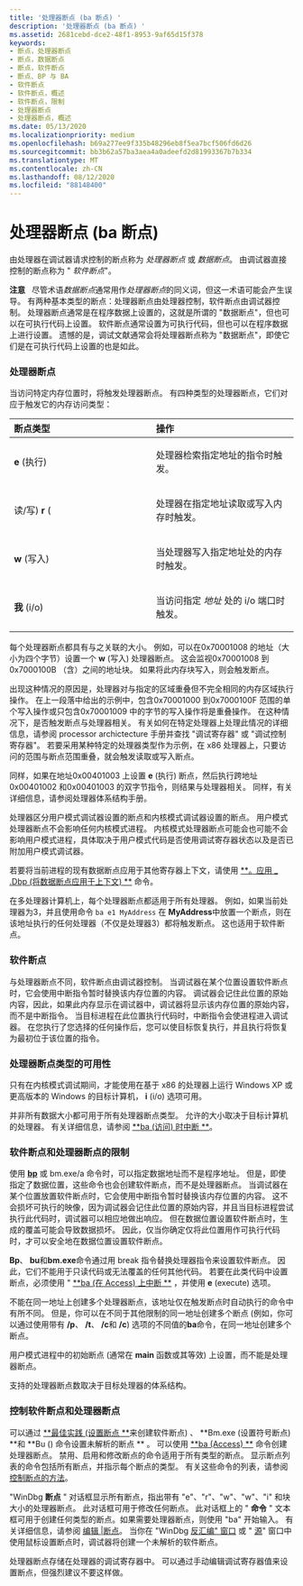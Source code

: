 ```yaml
---
title: '处理器断点 (ba 断点) '
description: '处理器断点 (ba 断点) '
ms.assetid: 2681cebd-dce2-48f1-8953-9af65d15f378
keywords:
- 断点，处理器断点
- 断点，数据断点
- 断点，软件断点
- 断点、BP 与 BA
- 软件断点
- 软件断点，概述
- 软件断点，限制
- 处理器断点
- 处理器断点，概述
ms.date: 05/13/2020
ms.localizationpriority: medium
ms.openlocfilehash: b69a277ee9f335b48296eb8f5ea7bcf506fd6d26
ms.sourcegitcommit: bb3b62a57ba3aea4a0adeefd2d81993367b7b334
ms.translationtype: MT
ms.contentlocale: zh-CN
ms.lasthandoff: 08/12/2020
ms.locfileid: "88148400"
---
```

# <a name="processor-breakpoints-ba-breakpoints"></a>处理器断点 (ba 断点) 


由处理器在调试器请求控制的断点称为 *处理器断点* 或 *数据断点*。 由调试器直接控制的断点称为 " *软件断点*"。

**注意**   尽管术语*数据断点*通常用作*处理器断点*的同义词，但这一术语可能会产生误导。 有两种基本类型的断点：处理器断点由处理器控制，软件断点由调试器控制。 处理器断点通常是在程序数据上设置的，这就是所谓的 "数据断点"，但也可以在可执行代码上设置。 软件断点通常设置为可执行代码，但也可以在程序数据上进行设置。 遗憾的是，调试文献通常会将处理器断点称为 "数据断点"，即使它们是在可执行代码上设置的也是如此。

 

### <a name="span-idprocessor_breakpointsspanspan-idprocessor_breakpointsspanprocessor-breakpoints"></a><span id="processor_breakpoints"></span><span id="PROCESSOR_BREAKPOINTS"></span>处理器断点

当访问特定内存位置时，将触发处理器断点。 有四种类型的处理器断点，它们对应于触发它的内存访问类型：

<table>
<colgroup>
<col width="50%" />
<col width="50%" />
</colgroup>
<thead>
<tr class="header">
<th align="left">断点类型</th>
<th align="left">操作</th>
</tr>
</thead>
<tbody>
<tr class="odd">
<td align="left"><p><strong>e</strong> (执行) </p></td>
<td align="left"><p>处理器检索指定地址的指令时触发。</p></td>
</tr>
<tr class="even">
<td align="left"><p>读/写) <strong>r</strong> (</p></td>
<td align="left"><p>处理器在指定地址读取或写入内存时触发。</p></td>
</tr>
<tr class="odd">
<td align="left"><p><strong>w</strong> (写入) </p></td>
<td align="left"><p>当处理器写入指定地址处的内存时触发。</p></td>
</tr>
<tr class="even">
<td align="left"><p><strong>我</strong> (i/o) </p></td>
<td align="left"><p>当访问指定 <em>地址</em> 处的 i/o 端口时触发。</p></td>
</tr>
</tbody>
</table>

 

每个处理器断点都具有与之关联的大小。 例如，可以在0x70001008 的地址（大小为四个字节）设置一个 **w** (写入) 处理器断点。 这会监视0x70001008 到0x7000100B （含）之间的地址块。 如果将此内存块写入，则会触发断点。

出现这种情况的原因是，处理器对与指定的区域重叠但不完全相同的内存区域执行操作。 在上一段落中给出的示例中，包含0x70001000 到0x7000100F 范围的单个写入操作或只包含0x70001009 中的字节的写入操作将是重叠操作。 在这种情况下，是否触发断点与处理器相关。 有关如何在特定处理器上处理此情况的详细信息，请参阅 processor archictecture 手册并查找 "调试寄存器" 或 "调试控制寄存器"。 若要采用某种特定的处理器类型作为示例，在 x86 处理器上，只要访问的范围与断点范围重叠，就会触发读取或写入断点。

同样，如果在地址0x00401003 上设置 **e** (执行) 断点，然后执行跨地址0x00401002 和0x00401003 的双字节指令，则结果与处理器相关。 同样，有关详细信息，请参阅处理器体系结构手册。

处理器区分用户模式调试器设置的断点和内核模式调试器设置的断点。 用户模式处理器断点不会影响任何内核模式进程。 内核模式处理器断点可能会也可能不会影响用户模式进程，具体取决于用户模式代码是否使用调试寄存器状态以及是否已附加用户模式调试器。

若要将当前进程的现有数据断点应用于其他寄存器上下文，请使用 [**。应用 \_ .Dbp (将数据断点应用于上下文) **](-apply-dbp--apply-data-breakpoint-to-context-.md) 命令。

在多处理器计算机上，每个处理器断点都适用于所有处理器。 例如，如果当前处理器为3，并且使用命令 `ba e1 MyAddress` 在 **MyAddress**中放置一个断点，则在该地址执行的任何处理器（不仅是处理器3）都将触发断点。 这也适用于软件断点。

### <a name="span-idsoftware_breakpointsspanspan-idsoftware_breakpointsspansoftware-breakpoints"></a><span id="software_breakpoints"></span><span id="SOFTWARE_BREAKPOINTS"></span>软件断点

与处理器断点不同，软件断点由调试器控制。 当调试器在某个位置设置软件断点时，它会使用中断指令暂时替换该内存位置的内容。 调试器会记住此位置的原始内容，因此，如果此内存显示在调试器中，调试器将显示该内存位置的原始内容，而不是中断指令。 当目标进程在此位置执行代码时，中断指令会使进程进入调试器。 在您执行了您选择的任何操作后，您可以使目标恢复执行，并且执行将恢复为最初位于该位置的指令。

### <a name="span-idavailability_of_processor_breakpoint_typesspanspan-idavailability_of_processor_breakpoint_typesspanavailability-of-processor-breakpoint-types"></a><span id="availability_of_processor_breakpoint_types"></span><span id="AVAILABILITY_OF_PROCESSOR_BREAKPOINT_TYPES"></span>处理器断点类型的可用性

只有在内核模式调试期间，才能使用在基于 x86 的处理器上运行 Windows XP 或更高版本的 Windows 的目标计算机， **i** (i/o) 选项可用。

并非所有数据大小都可用于所有处理器断点类型。 允许的大小取决于目标计算机的处理器。 有关详细信息，请参阅 [**ba (访问) 时中断 **](ba--break-on-access-.md)。

### <a name="span-idlimitations_of_software_breakpoints_and_processor_breakpointsspanspan-idlimitations_of_software_breakpoints_and_processor_breakpointsspanlimitations-of-software-breakpoints-and-processor-breakpoints"></a><span id="limitations_of_software_breakpoints_and_processor_breakpoints"></span><span id="LIMITATIONS_OF_SOFTWARE_BREAKPOINTS_AND_PROCESSOR_BREAKPOINTS"></span>软件断点和处理器断点的限制

使用 [**bp**](bp--bu--bm--set-breakpoint-.md) 或 bm.exe/a 命令时，可以指定数据地址而不是程序地址。 但是，即使指定了数据位置，这些命令也会创建软件断点，而不是处理器断点。 当调试器在某个位置放置软件断点时，它会使用中断指令暂时替换该内存位置的内容。 这不会损坏可执行的映像，因为调试器会记住此位置的原始内容，并且当目标进程尝试执行此代码时，调试器可以相应地做出响应。 但在数据位置设置软件断点时，生成的覆盖可能会导致数据损坏。 因此，仅当你确定仅将此位置用作可执行代码时，才可以安全地在数据位置设置软件断点。

**Bp**、 **bu**和**bm.exe**命令通过用 break 指令替换处理器指令来设置软件断点。 因此，它们不能用于只读代码或无法覆盖的任何其他代码。 若要在此类代码中设置断点，必须使用 " [**ba (在 Access) 上中断 **](ba--break-on-access-.md) ，并使用 **e** (execute) 选项。

不能在同一地址上创建多个处理器断点，该地址仅在触发断点时自动执行的命令中有所不同。 但是，你可以在不同于其他限制的同一地址创建多个断点 (例如，你可以通过使用带有 **/p**、 **/t**、 **/c**和 **/c**) 选项的不同值的**ba**命令，在同一地址创建多个断点。

用户模式进程中的初始断点 (通常在 **main** 函数或其等效) 上设置，而不能是处理器断点。

支持的处理器断点数取决于目标处理器的体系结构。

### <a name="span-idcontrolling_software_breakpoints_and_processor_breakpointsspanspan-idcontrolling_software_breakpoints_and_processor_breakpointsspancontrolling-software-breakpoints-and-processor-breakpoints"></a><span id="controlling_software_breakpoints_and_processor_breakpoints"></span><span id="CONTROLLING_SOFTWARE_BREAKPOINTS_AND_PROCESSOR_BREAKPOINTS"></span>控制软件断点和处理器断点

可以通过 [**最佳实践 (设置断点 **](bp--bu--bm--set-breakpoint-.md)来创建软件断点) 、 **Bm.exe (设置符号断点) **和 **Bu () 命令设置未解析的断点 ** 。 可以使用 [**ba (Access) **](ba--break-on-access-.md) 命令创建处理器断点。 禁用、启用和修改断点的命令适用于所有类型的断点。 显示断点列表的命令包括所有断点，并指示每个断点的类型。 有关这些命令的列表，请参阅 [控制断点的方法](methods-of-controlling-breakpoints.md)。

"WinDbg **断点** " 对话框显示所有断点，指出带有 "e"、"r"、"w"、"w"、"i" 和块大小的处理器断点。 此对话框可用于修改任何断点。 此对话框上的 " **命令** " 文本框可用于创建任何类型的断点。如果需要处理器断点，则使用 "ba" 开始输入。 有关详细信息，请参阅 [编辑 |断点](edit---breakpoints.md)。 当你在 "WinDbg [反汇编" 窗口](disassembly-window.md) 或 " [源](source-window.md)" 窗口中使用鼠标设置断点时，调试器将创建一个未解析的软件断点。

处理器断点存储在处理器的调试寄存器中。 可以通过手动编辑调试寄存器值来设置断点，但强烈建议不要这样做。

 

 





